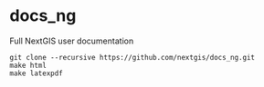 # docs_ng
Full NextGIS user documentation

```
git clone --recursive https://github.com/nextgis/docs_ng.git
make html
make latexpdf
```

